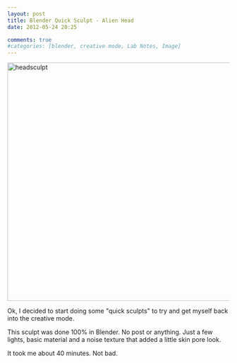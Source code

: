 ```yaml
---
layout: post
title: Blender Quick Sculpt - Alien Head
date: 2012-05-24 20:25

comments: true
#categories: [blender, creative mode, Lab Notes, Image]
---
```

<a href="http://www.cubelabmedia.com/wp-content/uploads/2012/05/headsculpt.png"><img class="aligncenter size-full wp-image-228" alt="headsculpt" src="http://www.cubelabmedia.com/wp-content/uploads/2012/05/headsculpt.png" width="960" height="540" /></a>

Ok, I decided to start doing some "quick sculpts" to try and get myself back into the creative mode.

This sculpt was done 100% in Blender. No post or anything. Just a few lights, basic material and a noise texture that added a little skin pore look.

It took me about 40 minutes. Not bad.
